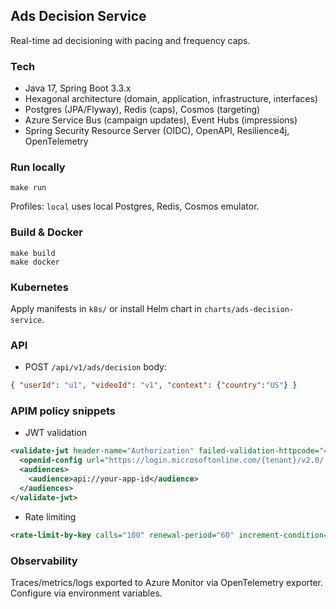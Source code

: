 ## Ads Decision Service

Real-time ad decisioning with pacing and frequency caps.

### Tech
- Java 17, Spring Boot 3.3.x
- Hexagonal architecture (domain, application, infrastructure, interfaces)
- Postgres (JPA/Flyway), Redis (caps), Cosmos (targeting)
- Azure Service Bus (campaign updates), Event Hubs (impressions)
- Spring Security Resource Server (OIDC), OpenAPI, Resilience4j, OpenTelemetry

### Run locally
```
make run
```

Profiles: `local` uses local Postgres, Redis, Cosmos emulator.

### Build & Docker
```
make build
make docker
```

### Kubernetes
Apply manifests in `k8s/` or install Helm chart in `charts/ads-decision-service`.

### API
- POST `/api/v1/ads/decision` body:
```json
{ "userId": "u1", "videoId": "v1", "context": {"country":"US"} }
```

### APIM policy snippets
- JWT validation
```xml
<validate-jwt header-name="Authorization" failed-validation-httpcode="401" failed-validation-error-message="Unauthorized">
  <openid-config url="https://login.microsoftonline.com/{tenant}/v2.0/.well-known/openid-configuration" />
  <audiences>
    <audience>api://your-app-id</audience>
  </audiences>
</validate-jwt>
```

- Rate limiting
```xml
<rate-limit-by-key calls="100" renewal-period="60" increment-condition="@(context.Request.Method == \"POST\")" counter-key="@(context.Subscription?.Key ?? context.Request.IpAddress)" />
```

### Observability
Traces/metrics/logs exported to Azure Monitor via OpenTelemetry exporter. Configure via environment variables.


